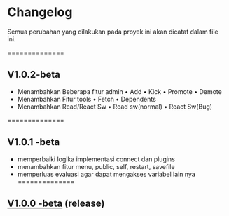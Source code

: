 # Changelog

Semua perubahan yang dilakukan pada proyek ini akan dicatat dalam file ini.

==============
## V1.0.2-beta
- Menambahkan Beberapa fitur admin
  • Add
  • Kick
  • Promote
  • Demote
- Menambahkan Fitur tools
  • Fetch
  • Dependents
- Menambahkan Read/React Sw
  • Read sw(normal)
  • React Sw(Bug)

==============
## V1.0.1 -beta

- memperbaiki logika implementasi connect dan plugins
- menambahkan fitur menu, public, self, restart, savefile
- memperluas evaluasi agar dapat mengakses variabel lain nya
==============
## [V1.0.0 -beta](https://github.com/user-attachments/files/17690534/whatsapp-bot.zip) (release)
